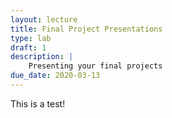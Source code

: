 ```yaml
---
layout: lecture
title: Final Project Presentations
type: lab
draft: 1
description: |
    Presenting your final projects
due_date: 2020-03-13
---
```


This is a test!